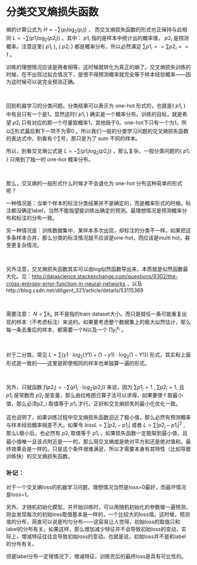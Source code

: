 # 分类交叉熵损失函数

熵的计算公式为 $H = -∑(p_i \log_2(p_i))$ ， 而交叉熵损失函数的形式也正保持与此相同 $L = -∑(p1_i \log_2(p2_i))$ 。其中： $p1_i$ 指的是样本中统计出的概率值， $p2_i$ 是预测概率。注意这里{ $p1_i$ }, { $p2_i$ } 都是概率分布，所以必然满足 $∑p1_i == ∑p2_i == 1$ 。

训练的理想情况应该是两者相等，这时候就转化为真正的熵了。交叉熵损失训练的时候，在不出现过拟合情况下，是恨不得预测概率就完全等于样本经验概率——因为这时候可以说完全预测正确。

<br>

回到机器学习的分类问题。分类结果可以表示为 one-hot 形式的，也就是{ $p1_i$ } 中有且只有一个是1。显然这时{ $p1_i$ } 确实是一个概率分布。训练的目标，就是希望 $p2_i$ 只有对应的那一个尽量取概率1，其他趋于0。one-hot下只有一个为1，所以∑形式最后剩下一项不为零0 。所以我们一般的分类学习问题的交叉熵损失函数的表达式中，别看有个∑号，那只是为了 sum 不同的样本。

所以，别看交叉熵公式是 $L = -∑(p1_i\log_2(p2_i))$ ，那么复杂，一般分类问题的{ $p1_i$ } 只用到了独一的 one-hot 概率分布。

<br>

那么，交叉熵的一般形式什么时候才不会退化为 one-hot 分布这种简单的形式呢？

一种情况是：当单个样本的标注分类结果并不是确定的，而是概率形式的时候。标注都没确定label，当然不能指望能训练出确定的预测。最理想情况是预测概率分布和标注的分布一致。

另一种情况是：训练数据集中，某样本多次出现，却标注的分类不一样。如果把这多条样本合并，那么分类的标注情况就不应该是one-hot，而应该是multi hot，甚至更复杂情况。

<br>

另外注意，交叉熵损失函数其实可以由log似然函数导出来，本质就是似然函数最大化。见：http://datascience.stackexchange.com/questions/9302/the-cross-entropy-error-function-in-neural-networks ，以及http://blog.csdn.net/diligent_321/article/details/53115369

<br>

需要注意： $N = ∑k_i$, 并不是指的train dataset大小。而只是就任一条可能重复出现的样本（不考虑标注）来说的。如果要考虑整个数据集上的极大似然估计，那么每一条去重后的样本，都需要一个N以及一个 $\prod y_i^{k_i}$ 。

<br>

对于二分类，常见 $L = ∑(y1 \cdot \log_2(Y1) + (1-y1)\cdot \log_2(1-Y1))$ 形式，其实和上面形式是一致的——这里是即使相同的样本也单独算一遍的形式。

<br>

另外，只就函数 $f(p2_i)  = -∑(p1_i\cdot \log_2(p2_i))$ 来说，因为 $∑p1_i=1$ , $∑p2_i=1$, 且 $p1_i$ 是常数而 $p2_i$ 是变量，那么由拉格朗日算子法可以求得，如果要使 f 取最小值，那么必须p2_i 取值等于 $p1_i$ 才行。正好和交叉熵损失的最小化优化一致。

这也说明了，如果训练过程中交叉熵损失函数迫近了极小值，那么必然有预测概率与样本经验概率相差不大。如果令 $loss L=∑|p2_i - p1_i|$ 或者 $L=∑|p2_i - p1_i|^2$ , 那么L极小后，也必然有 $p2_i$ 取值等于 $p1_i$ 。如果损失函数一定能取到最小值，且最小值唯一且该点附近是一一的，那么用交叉熵或是绝对平方和还是绝对值和，最终效果会是一样的。只是这个条件很难满足，所以才需要本身有其特性（比如导致训练快）的交叉熵损失函数。

### 补记：
对于一个交叉熵loss的机器学习问题，理想情况当然是loss=0最好，而最坏情况是loss=1。

另外，才随机初始化模型，并开始训练时，可以用随机初始化的参数做一遍预测，则会发现每次的初始loss取值基本是一样的，一个比较大的loss值。这时候，预测值的分布，简直可以说是均匀分布——这容易让人觉得，初始loss的取值只和label的分布有关。如果这样，那么增加减少特征并不会导致初始loss的变动，实际上，增减特征往往会导致初始loss的变动。也就是说，初始loss并不是和label的分布有关。

但是label分布一定得情况下，增减特征，训练完后的最终loss是具有可比性的。
